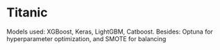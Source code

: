 # Titanic
Models used: XGBoost, Keras, LightGBM, Catboost. Besides: Optuna for hyperparameter optimization, and SMOTE for balancing
